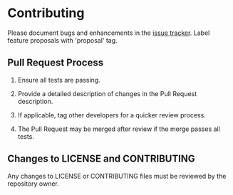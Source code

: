# Contributing

Please document bugs and enhancements in the [issue tracker](https://github.com/maustinstar/stackoverflow-cli/issues). Label feature proposals with 'proposal' tag.

## Pull Request Process

1. Ensure all tests are passing.

2. Provide a detailed description of changes in the Pull Request description.

3. If applicable, tag other developers for a quicker review process.

4. The Pull Request may be merged after review if the merge passes all tests.

## Changes to LICENSE and CONTRIBUTING

Any changes to LICENSE or CONTRIBUTING files must be reviewed by the repository owner.
